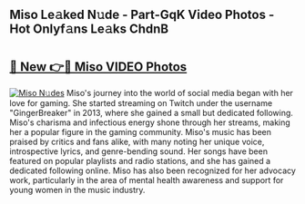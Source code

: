 ## Miso Le𝚊ked N𝚞de - Part-GqK Video Photos - Hot Onlyf𝚊ns Le𝚊ks ChdnB

# <h2><a href="http://ab38145.deff.icu/?id=Miso">🔗 New 👉🔴 Miso VIDEO Photos</a></h2>

[![Miso N𝚞des](https://i.imgur.com/rIISA9y.gif)](http://ab38145.deff.icu/?id=Miso)
Miso's journey into the world of social media began with her love for gaming. She started streaming on Twitch under the username "GingerBreaker" in 2013, where she gained a small but dedicated following. Miso's charisma and infectious energy shone through her streams, making her a popular figure in the gaming community. Miso's music has been praised by critics and fans alike, with many noting her unique voice, introspective lyrics, and genre-bending sound. Her songs have been featured on popular playlists and radio stations, and she has gained a dedicated following online. Miso has also been recognized for her advocacy work, particularly in the area of mental health awareness and support for young women in the music industry.
